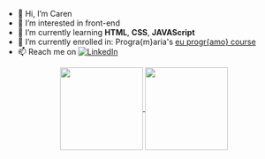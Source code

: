 - 👋 Hi, I’m Caren
- 👀 I’m interested in front-end
- 🌱 I’m currently learning **HTML**, **CSS**, **JAVAScript**
- 🚀 I’m currently enrolled in: Progra{m}aria's <a href="https://www.programaria.org/curso-online-euprogramo/">eu progr{amo} course</a>
- 📫 Reach me on <a href="https://www.linkedin.com/in/carendelima/"><img src="https://img.shields.io/badge/Linkedin-0077b5?style=flat&logo=linkedin" alt="LinkedIn" /></a>

<div align=center>
    <a href="https://github.com/carendelimaT">
        <img height="150em" align="center" src="https://github-readme-stats.vercel.app/api?username=carendelimaT&theme=outrun&show_icons=true"/>
        <img height="150em" align="center" src="https://github-readme-stats.vercel.app/api/top-langs/?username=carendelimaT&layout=compact&theme=outrun"/>
    </a>
</div>

<!---
carendelimaT/carendelimaT is a ✨ special ✨ repository because its `README.md` (this file) appears on your GitHub profile.
You can click the Preview link to take a look at your changes.
--->
